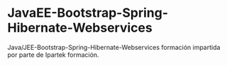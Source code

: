 # JavaEE-Bootstrap-Spring-Hibernate-Webservices
Java/JEE-Bootstrap-Spring-Hibernate-Webservices formación impartida por parte de Ipartek formación.
